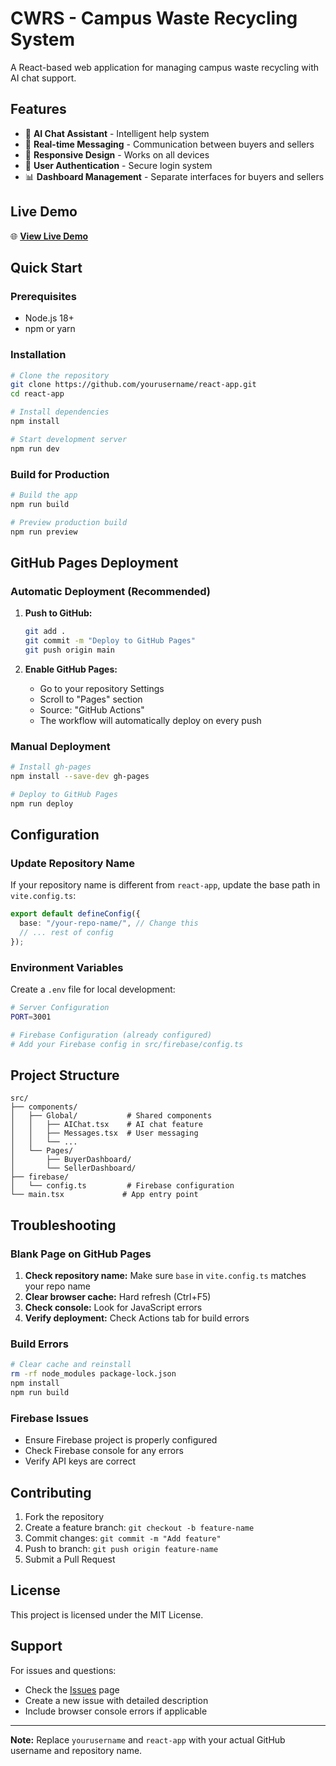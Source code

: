 # CWRS - Campus Waste Recycling System

A React-based web application for managing campus waste recycling with AI chat support.

## Features

- 🤖 **AI Chat Assistant** - Intelligent help system
- 💬 **Real-time Messaging** - Communication between buyers and sellers
- 📱 **Responsive Design** - Works on all devices
- 🔐 **User Authentication** - Secure login system
- 📊 **Dashboard Management** - Separate interfaces for buyers and sellers

## Live Demo

🌐 **[View Live Demo](https://yourusername.github.io/react-app/)**

## Quick Start

### Prerequisites

- Node.js 18+
- npm or yarn

### Installation

```bash
# Clone the repository
git clone https://github.com/yourusername/react-app.git
cd react-app

# Install dependencies
npm install

# Start development server
npm run dev
```

### Build for Production

```bash
# Build the app
npm run build

# Preview production build
npm run preview
```

## GitHub Pages Deployment

### Automatic Deployment (Recommended)

1. **Push to GitHub:**

   ```bash
   git add .
   git commit -m "Deploy to GitHub Pages"
   git push origin main
   ```

2. **Enable GitHub Pages:**
   - Go to your repository Settings
   - Scroll to "Pages" section
   - Source: "GitHub Actions"
   - The workflow will automatically deploy on every push

### Manual Deployment

```bash
# Install gh-pages
npm install --save-dev gh-pages

# Deploy to GitHub Pages
npm run deploy
```

## Configuration

### Update Repository Name

If your repository name is different from `react-app`, update the base path in `vite.config.ts`:

```typescript
export default defineConfig({
  base: "/your-repo-name/", // Change this
  // ... rest of config
});
```

### Environment Variables

Create a `.env` file for local development:

```bash
# Server Configuration
PORT=3001

# Firebase Configuration (already configured)
# Add your Firebase config in src/firebase/config.ts
```

## Project Structure

```
src/
├── components/
│   ├── Global/           # Shared components
│   │   ├── AIChat.tsx    # AI chat feature
│   │   ├── Messages.tsx  # User messaging
│   │   └── ...
│   └── Pages/
│       ├── BuyerDashboard/
│       └── SellerDashboard/
├── firebase/
│   └── config.ts         # Firebase configuration
└── main.tsx             # App entry point
```

## Troubleshooting

### Blank Page on GitHub Pages

1. **Check repository name:** Make sure `base` in `vite.config.ts` matches your repo name
2. **Clear browser cache:** Hard refresh (Ctrl+F5)
3. **Check console:** Look for JavaScript errors
4. **Verify deployment:** Check Actions tab for build errors

### Build Errors

```bash
# Clear cache and reinstall
rm -rf node_modules package-lock.json
npm install
npm run build
```

### Firebase Issues

- Ensure Firebase project is properly configured
- Check Firebase console for any errors
- Verify API keys are correct

## Contributing

1. Fork the repository
2. Create a feature branch: `git checkout -b feature-name`
3. Commit changes: `git commit -m "Add feature"`
4. Push to branch: `git push origin feature-name`
5. Submit a Pull Request

## License

This project is licensed under the MIT License.

## Support

For issues and questions:

- Check the [Issues](https://github.com/yourusername/react-app/issues) page
- Create a new issue with detailed description
- Include browser console errors if applicable

---

**Note:** Replace `yourusername` and `react-app` with your actual GitHub username and repository name.

